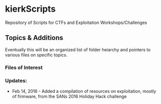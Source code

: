 # kierkScripts
Repository of Scripts for CTFs and Exploitation Workshops/Challenges

## Topics & Additions
Eventually this will be an organized list of folder heiarchy and pointers to various files on specific topics.

### Files of Interest


### Updates:
* Feb 14, 2016 - Added a compilation of resources on exploitation, mostly of firmware, from the SANs 2016 Holiday Hack challenge
